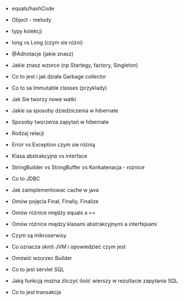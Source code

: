 
- equals/hashCode
- Object - metody
- typy kolekcji
- long vs Long (czym sie różni)
- @Adnotacje (jakie znasz)
- Jakie znasz wzorce (np Startegy, factory, Singleton)
- Co to jest i jak działa Garbage collector
- Co to sa Immutable classes (przyklady)
- Jak Sie tworzy nowe watki
- Jakie sa sposoby dziedziczenia w hibernate
- Sposoby tworzenia zapytań w hibernate
- Rodzaj relacji
- Error vs Exception czym sie różnią
- Klasa abstrakcyjna vs interface
- StringBuilder vs StringBuffer vs Konkatenacja - rożnice
- Co to JDBC
- Jak zaimplementowac cache w java

- Omów pojęcia Final, Finally, Finalize
- Omów różnice między equals a ==
- Omów różnice między klasami abstrakcyjnymi a interfejsami
- Czym są mikroserwisy
- Co oznacza skrót JVM i opowiedzieć czym jest
- Omówić wzorzec Builder
- Co to jest servlet
SQL
- Jaką funkcją można zliczyć ilość wierszy w rezultacie zapytania SQL
- Co to jest transakcja
